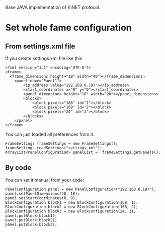 Base JAVA implementation of KiNET protocol.

# Set whole fame configuration

## From settings.xml file

If you create settings.xml file like this

    <?xml version="1.1" encoding='UTF-8'?>
    <frame>
      <frame_dimensions height="18" width="40"></frame_dimensions>
    	<panel name="Panel1">
    		<ip_address value="192.168.0.197"></ip_address>
    		<start_coordinates x="0" y="0"></start_coordinates>
    		<panel_dimensions height="18" width="20"></panel_dimensions>
    		<blocks>
    			<block pixels="168" id="1"></block>
    			<block pixels="168" id="2"></block>
    			<block pixels="24" id="3"></block>
    		</blocks>
    	</panel>
    </frame>
    
You can just loaded all preferences from it.

    FrameSettings frameSettings = new FrameSettings();
    frameSettings.readSettings("settings.xml");
    ArrayList<PanelConfiguration> panelList =  frameSettings.getPanels();
    
## By code

You can set it manual from your code:

    PanelConfiguration panel = new PanelConfiguration("192.168.0.197");
    panel.setPanelDimensions(20, 18);
    panel.setStartCoordinates(0, 0);
    BlockConfiguration block1 = new BlockConfiguration(168, 1);
    BlockConfiguration block2 = new BlockConfiguration(168, 2);
    BlockConfiguration block3 = new BlockConfiguration(24, 3);
    panel.putBlock(block1);
    panel.putBlock(block2);
    panel.putBlock(block3);
    
